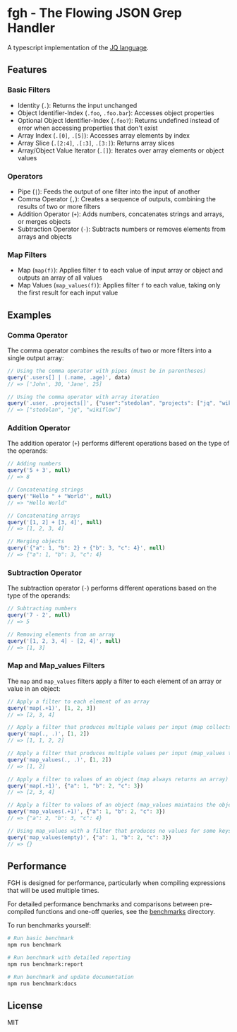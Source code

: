 # fgh - The Flowing JSON Grep Handler

A typescript implementation of the [JQ language](http://jqlang.org/).

## Features

### Basic Filters
- Identity (`.`): Returns the input unchanged
- Object Identifier-Index (`.foo`, `.foo.bar`): Accesses object properties
- Optional Object Identifier-Index (`.foo?`): Returns undefined instead of error when accessing properties that don't exist
- Array Index (`.[0]`, `.[5]`): Accesses array elements by index
- Array Slice (`.[2:4]`, `.[:3]`, `.[3:]`): Returns array slices
- Array/Object Value Iterator (`.[]`): Iterates over array elements or object values

### Operators
- Pipe (`|`): Feeds the output of one filter into the input of another
- Comma Operator (`,`): Creates a sequence of outputs, combining the results of two or more filters
- Addition Operator (`+`): Adds numbers, concatenates strings and arrays, or merges objects
- Subtraction Operator (`-`): Subtracts numbers or removes elements from arrays and objects

### Map Filters
- Map (`map(f)`): Applies filter `f` to each value of input array or object and outputs an array of all values
- Map Values (`map_values(f)`): Applies filter `f` to each value, taking only the first result for each input value

## Examples

### Comma Operator
The comma operator combines the results of two or more filters into a single output array:

```javascript
// Using the comma operator with pipes (must be in parentheses)
query('.users[] | (.name, .age)', data) 
// => ['John', 30, 'Jane', 25]

// Using the comma operator with array iteration
query('.user, .projects[]', {"user":"stedolan", "projects": ["jq", "wikiflow"]})
// => ["stedolan", "jq", "wikiflow"]
```

### Addition Operator
The addition operator (`+`) performs different operations based on the type of the operands:

```javascript
// Adding numbers
query('5 + 3', null)
// => 8

// Concatenating strings
query('"Hello " + "World"', null)
// => "Hello World"

// Concatenating arrays
query('[1, 2] + [3, 4]', null)
// => [1, 2, 3, 4]

// Merging objects
query('{"a": 1, "b": 2} + {"b": 3, "c": 4}', null)
// => {"a": 1, "b": 3, "c": 4}
```

### Subtraction Operator
The subtraction operator (`-`) performs different operations based on the type of the operands:

```javascript
// Subtracting numbers
query('7 - 2', null)
// => 5

// Removing elements from an array
query('[1, 2, 3, 4] - [2, 4]', null)
// => [1, 3]
```

### Map and Map_values Filters
The `map` and `map_values` filters apply a filter to each element of an array or value in an object:

```javascript
// Apply a filter to each element of an array
query('map(.+1)', [1, 2, 3])
// => [2, 3, 4]

// Apply a filter that produces multiple values per input (map collects all results)
query('map(., .)', [1, 2])
// => [1, 1, 2, 2]

// Apply a filter that produces multiple values per input (map_values takes only the first result)
query('map_values(., .)', [1, 2])
// => [1, 2]

// Apply a filter to values of an object (map always returns an array)
query('map(.+1)', {"a": 1, "b": 2, "c": 3})
// => [2, 3, 4]

// Apply a filter to values of an object (map_values maintains the object structure)
query('map_values(.+1)', {"a": 1, "b": 2, "c": 3})
// => {"a": 2, "b": 3, "c": 4}

// Using map_values with a filter that produces no values for some keys (those keys are dropped)
query('map_values(empty)', {"a": 1, "b": 2, "c": 3})
// => {}
```

## Performance

FGH is designed for performance, particularly when compiling expressions that will be used multiple times.

For detailed performance benchmarks and comparisons between pre-compiled functions and one-off queries, see the [benchmarks](./benchmarks) directory.

To run benchmarks yourself:

```bash
# Run basic benchmark
npm run benchmark

# Run benchmark with detailed reporting
npm run benchmark:report

# Run benchmark and update documentation
npm run benchmark:docs
```

## License

MIT
